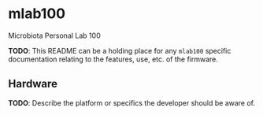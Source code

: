 # mlab100
Microbiota Personal Lab 100

**TODO**: This README can be a holding place for any `mlab100`
specific documentation relating to the features, use, etc. of the
firmware.

## Hardware

**TODO**: Describe the platform or specifics the developer should be
aware of.